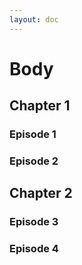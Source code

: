 ```yaml
---
layout: doc
---
```


<script setup>
    /*
    import { Previewer } from 'pagedjs';
    import { onMounted } from 'vue';

    onMounted(() => {
        startPreview();
    });

    const startPreview = () => {
        const previewer = new Previewer();
        previewer.preview().then((flow) => {
            console.log('Rendered', flow.total, 'pages.');
        });
    };
    */
</script>

# Body

## Chapter 1

### Episode 1

<!--@include: ./chapter1/index.md{5,5}-->

### Episode 2

<!--@include: ./chapter1/index.md{9,9}-->

## Chapter 2

### Episode 3

<!--@include: ./chapter2/index.md{5,5}-->

### Episode 4

<!--@include: ./chapter2/index.md{9,9}-->